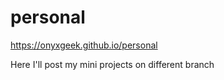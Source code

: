 # personal
https://onyxgeek.github.io/personal


Here I'll post my mini projects on different branch
